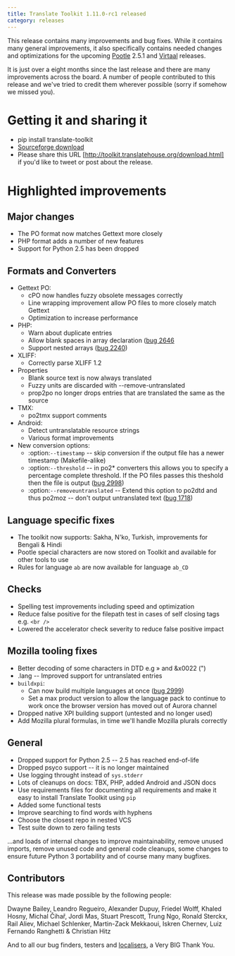 ```yaml
---
title: Translate Toolkit 1.11.0-rc1 released
category: releases
---
```


This release contains many improvements and bug fixes. While it contains many
general improvements, it also specifically contains needed changes and
optimizations for the upcoming [Pootle](http://pootle.translatehouse.org/)
2.5.1 and [Virtaal](http://virtaal.translatehouse.org) releases.

It is just over a eight months since the last release and there are many
improvements across the board.  A number of people contributed to this release
and we've tried to credit them wherever possible (sorry if somehow we missed
you).

Getting it and sharing it
=========================
* pip install translate-toolkit
* [Sourceforge download](https://sourceforge.net/projects/translate/files/Translate%20Toolkit/1.11.0-rc1)
* Please share this URL [http://toolkit.translatehouse.org/download.html] if
  you'd like to tweet or post about the release.

Highlighted improvements
========================

Major changes
-------------
* The PO format now matches Gettext more closely
* PHP format adds a number of new features
* Support for Python 2.5 has been dropped

Formats and Converters
----------------------
* Gettext PO:
  * cPO now handles fuzzy obsolete messages correctly
  * Line wrapping improvement allow PO files to more closely match Gettext
  * Optimization to increase performance
* PHP:
  * Warn about duplicate entries
  * Allow blank spaces in array declaration ([bug 2646](http://bugs.locamotion.org/show_bug.cgi?id=2646)
  * Support nested arrays ([bug 2240](http://bugs.locamotion.org/show_bug.cgi?id=2240))
* XLIFF:
  * Correctly parse XLIFF 1.2
* Properties
  * Blank source text is now always translated
  * Fuzzy units are discarded with --remove-untranslated
  * prop2po no longer drops entries that are translated the same as the source
* TMX:
  * po2tmx support comments
* Android:
  * Detect untranslatable resource strings
  * Various format improvements
* New conversion options:
  * :option:`--timestamp` -- skip conversion if the output file has a newer
    timestamp (Makefile-alike)
  * :option:`--threshold` -- in po2\* converters this allows you to specify a
    percentage complete threshold.  If the PO files passes this theshold then
    the file is output ([bug 2998](http://bugs.locamotion.org/show_bug.cgi?id=2998))
  * :option:`--removeuntranslated` -- Extend this option to po2dtd and thus
    po2moz -- don't output untranslated text ([bug 1718](http://bugs.locamotion.org/show_bug.cgi?id=1718))

Language specific fixes
-----------------------
* The toolkit now supports: Sakha, N'ko, Turkish, improvements for Bengali &
  Hindi
* Pootle special characters are now stored on Toolkit and available for other
  tools to use
* Rules for language ``ab`` are now available for language ``ab_CD``

Checks
------
* Spelling test improvements including speed and optimization
* Reduce false positive for the filepath test in cases of self closing tags
  e.g. ``<br />``
* Lowered the accelerator check severity to reduce false positive impact

Mozilla tooling fixes
---------------------
* Better decoding of some characters in DTD e.g » and &x0022 (")
* .lang -- Improved support for untranslated entries
* ``buildxpi``:
  * Can now build multiple languages at once ([bug 2999](http://bugs.locamotion.org/show_bug.cgi?id=2999))
  * Set a max product version to allow the language pack to continue to work
    once the browser version has moved out of Aurora channel
* Dropped native XPI building support (untested and no longer used)
* Add Mozilla plural formulas, in time we'll handle Mozilla plurals correctly

General
-------
* Dropped support for Python 2.5 -- 2.5 has reached end-of-life
* Dropped psyco support -- it is no longer maintained
* Use logging throught instead of ``sys.stderr``
* Lots of cleanups on docs: TBX, PHP, added Android and JSON docs
* Use requirements files for documenting all requirements and make it easy to
  install Translate Toolkit using ``pip``
* Added some functional tests
* Improve searching to find words with hyphens
* Choose the closest repo in nested VCS
* Test suite down to zero failing tests

...and loads of internal changes to improve maintainability, remove unused
imports, remove unused code and general code cleanups, some changes to ensure
future Python 3 portability and of course many many bugfixes.


Contributors
------------
This release was made possible by the following people:

Dwayne Bailey, Leandro Regueiro, Alexander Dupuy, Friedel Wolff, Khaled Hosny,
Michal Čihař, Jordi Mas, Stuart Prescott, Trung Ngo, Ronald Sterckx, Rail
Aliev, Michael Schlenker, Martin-Zack Mekkaoui, Iskren Chernev, Luiz Fernando
Ranghetti & Christian Hitz

And to all our bug finders, testers and
[localisers](http://pootle.locamotion.org/projects/pootle/), a Very BIG Thank
You.
